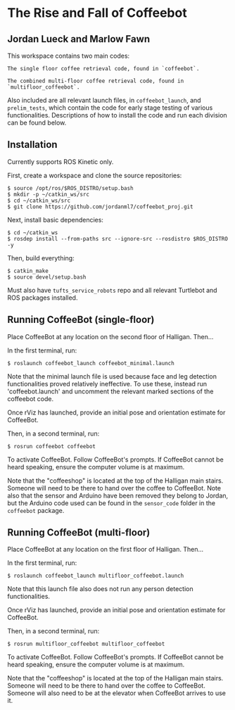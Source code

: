 # The Rise and Fall of Coffeebot
## Jordan Lueck and Marlow Fawn

This workspace contains two main codes:

	The single floor coffee retrieval code, found in `coffeebot`.

	The combined multi-floor coffee retrieval code, found in `multifloor_coffeebot`.

Also included are all relevant launch files, in `coffeebot_launch`, and `prelim_tests`, which contain the code for early stage testing of various functionalities.
Descriptions of how to install the code and run each division can be found below.

## Installation

Currently supports ROS Kinetic only.

First, create a workspace and clone the source repositories:
```
$ source /opt/ros/$ROS_DISTRO/setup.bash
$ mkdir -p ~/catkin_ws/src
$ cd ~/catkin_ws/src
$ git clone https://github.com/jordanml7/coffeebot_proj.git
```

Next, install basic dependencies:
```
$ cd ~/catkin_ws
$ rosdep install --from-paths src --ignore-src --rosdistro $ROS_DISTRO -y
```

Then, build everything:
```
$ catkin_make
$ source devel/setup.bash
```

Must also have `tufts_service_robots` repo and all relevant Turtlebot and ROS packages installed.


## Running CoffeeBot (single-floor)

Place CoffeeBot at any location on the second floor of Halligan. Then...

In the first terminal, run:
```
$ roslaunch coffeebot_launch coffeebot_minimal.launch
```
Note that the minimal launch file is used because face and leg detection functionalities proved relatively ineffective. To use these, instead run 'coffeebot.launch' and uncomment the relevant marked sections of the coffeebot code.

Once rViz has launched, provide an initial pose and orientation estimate for CoffeeBot.

Then, in a second terminal, run:
```
$ rosrun coffeebot coffeebot
```
To activate CoffeeBot. Follow CoffeeBot's prompts. If CoffeeBot cannot be heard speaking, ensure the computer volume is at maximum.

Note that the "coffeeshop" is located at the top of the Halligan main stairs. Someone will need to be there to hand over the coffee to CoffeeBot. Note also that the sensor and Arduino have been removed they belong to Jordan, but the Arduino code used can be found in the `sensor_code` folder in the `coffeebot` package.


## Running CoffeeBot (multi-floor)

Place CoffeeBot at any location on the first floor of Halligan. Then...

In the first terminal, run:
```
$ roslaunch coffeebot_launch multifloor_coffeebot.launch
```
Note that this launch file also does not run any person detection functionalities.

Once rViz has launched, provide an initial pose and orientation estimate for CoffeeBot.

Then, in a second terminal, run:
```
$ rosrun multifloor_coffeebot multifloor_coffeebot
```

To activate CoffeeBot. Follow CoffeeBot's prompts. If CoffeeBot cannot be heard speaking, ensure the computer volume is at maximum.

Note that the "coffeeshop" is located at the top of the Halligan main stairs. Someone will need to be there to hand over the coffee to CoffeeBot. Someone will also need to be at the elevator when CoffeeBot arrives to use it.


